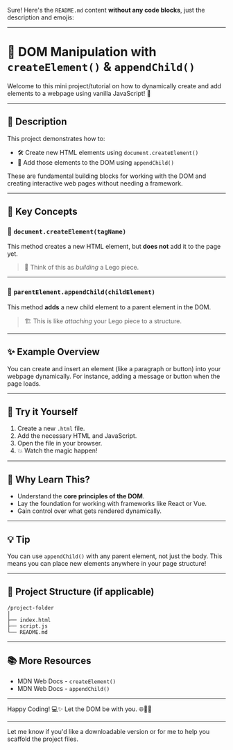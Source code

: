 Sure! Here's the `README.md` content **without any code blocks**, just the description and emojis:

---

# 🌱 DOM Manipulation with `createElement()` & `appendChild()`

Welcome to this mini project/tutorial on how to dynamically create and add elements to a webpage using vanilla JavaScript! 🚀

---

## 📖 Description

This project demonstrates how to:

* 🛠️ Create new HTML elements using `document.createElement()`
* 🔗 Add those elements to the DOM using `appendChild()`

These are fundamental building blocks for working with the DOM and creating interactive web pages without needing a framework.

---

## 🧩 Key Concepts

### 🔧 `document.createElement(tagName)`

This method creates a new HTML element, but **does not** add it to the page yet.

> 📝 Think of this as *building* a Lego piece.

---

### 🧲 `parentElement.appendChild(childElement)`

This method **adds** a new child element to a parent element in the DOM.

> 🏗️ This is like *attaching* your Lego piece to a structure.

---

## ✨ Example Overview

You can create and insert an element (like a paragraph or button) into your webpage dynamically. For instance, adding a message or button when the page loads.

---

## 🚀 Try it Yourself

1. Create a new `.html` file.
2. Add the necessary HTML and JavaScript.
3. Open the file in your browser.
4. 💥 Watch the magic happen!

---

## 🧠 Why Learn This?

* Understand the **core principles of the DOM**.
* Lay the foundation for working with frameworks like React or Vue.
* Gain control over what gets rendered dynamically.

---

## 💡 Tip

You can use `appendChild()` with any parent element, not just the body. This means you can place new elements anywhere in your page structure!

---

## 📂 Project Structure (if applicable)

```
/project-folder
│
├── index.html
├── script.js
└── README.md
```

---

## 📚 More Resources

* MDN Web Docs - `createElement()`
* MDN Web Docs - `appendChild()`

---

Happy Coding! 💻✨
Let the DOM be with you. 🌐🧙‍♂️

---

Let me know if you'd like a downloadable version or for me to help you scaffold the project files.
